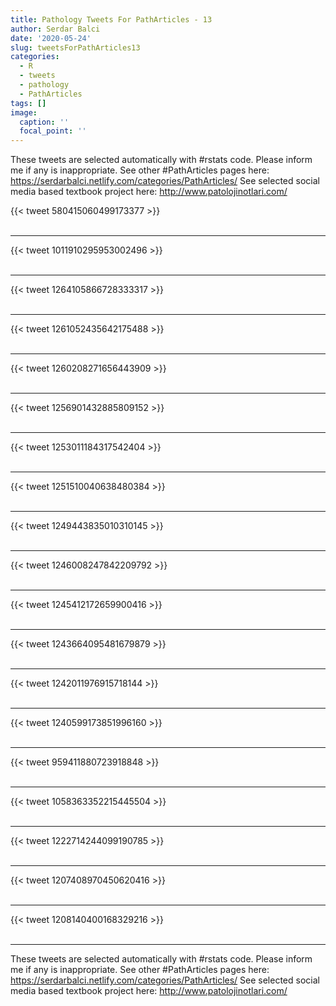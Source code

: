 ```yaml
---
title: Pathology Tweets For PathArticles - 13
author: Serdar Balci
date: '2020-05-24'
slug: tweetsForPathArticles13
categories:
  - R
  - tweets
  - pathology
  - PathArticles
tags: []
image:
  caption: ''
  focal_point: ''
---
```



These tweets are selected automatically with #rstats code. Please inform me if any is inappropriate.
See other #PathArticles pages here: https://serdarbalci.netlify.com/categories/PathArticles/ 
See selected social media based textbook project here: http://www.patolojinotlari.com/

{{< tweet 580415060499173377 >}}
<br>
<br>
<hr>
{{< tweet 1011910295953002496 >}}
<br>
<br>
<hr>
{{< tweet 1264105866728333317 >}}
<br>
<br>
<hr>
{{< tweet 1261052435642175488 >}}
<br>
<br>
<hr>
{{< tweet 1260208271656443909 >}}
<br>
<br>
<hr>
{{< tweet 1256901432885809152 >}}
<br>
<br>
<hr>
{{< tweet 1253011184317542404 >}}
<br>
<br>
<hr>
{{< tweet 1251510040638480384 >}}
<br>
<br>
<hr>
{{< tweet 1249443835010310145 >}}
<br>
<br>
<hr>
{{< tweet 1246008247842209792 >}}
<br>
<br>
<hr>
{{< tweet 1245412172659900416 >}}
<br>
<br>
<hr>
{{< tweet 1243664095481679879 >}}
<br>
<br>
<hr>
{{< tweet 1242011976915718144 >}}
<br>
<br>
<hr>
{{< tweet 1240599173851996160 >}}
<br>
<br>
<hr>
{{< tweet 959411880723918848 >}}
<br>
<br>
<hr>
{{< tweet 1058363352215445504 >}}
<br>
<br>
<hr>
{{< tweet 1222714244099190785 >}}
<br>
<br>
<hr>
{{< tweet 1207408970450620416 >}}
<br>
<br>
<hr>
{{< tweet 1208140400168329216 >}}
<br>
<br>
<hr>


These tweets are selected automatically with #rstats code. Please inform me if any is inappropriate.
See other #PathArticles pages here: https://serdarbalci.netlify.com/categories/PathArticles/ 
See selected social media based textbook project here: http://www.patolojinotlari.com/
